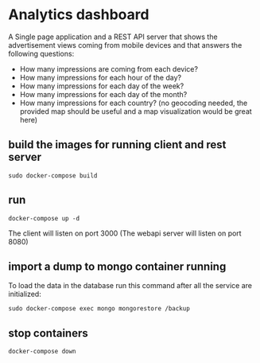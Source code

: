 # Analytics dashboard

A Single page application and a REST API server that shows the advertisement views coming from mobile devices and that answers the following questions:

* How many impressions are coming from each device?
* How many impressions for each hour of the day?
* How many impressions for each day of the week?
* How many impressions for each day of the month?
* How many impressions for each country? (no geocoding needed, the provided map should be useful and a map visualization would be great here)


## build the images for running client and rest server

```
sudo docker-compose build
```

## run

```
docker-compose up -d
```


The client will listen on port 3000
(The webapi server will listen on port 8080)


## import a dump to mongo container running

To load the data in the database run this command after all the service are initialized:
```
sudo docker-compose exec mongo mongorestore /backup
```


## stop containers

```
docker-compose down
```

